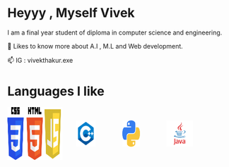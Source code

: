 <h1>Heyyy ,  Myself Vivek</h1> 
<p>I am a final year student of diploma in computer science and engineering. </p>            
<p>🔰 Likes to know more about A.I , M.L and Web development.</p>
<p>📫 IG : vivekthakur.exe</p>
<h1> Languages I like </h1>
<div style="display:flex">
<img src="Daco.png" width="80px">
<img src="js.png" width="45px">
<img src="cpp.png" width="45px" style="padding:30px">

<img src="py.png" width="40px" style="padding:30px">
<img src="java.png" width="60px" style="padding:30px">
</div>
